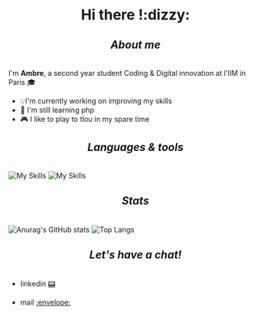 <h1 align="center">Hi there !:dizzy:	</h1>


## *<h5 align="center"> About me </h5>*
I'm __Ambre__, a second year student Coding & Digital innovation at l'IIM in Paris 🎓
 - :bulb:I'm currently working on improving my skills
 - :star2:	I'm still learning php
 - :video_game:	I like to play to tlou in my spare time

## 
## *<h5 align="center"> Languages & tools</h5>*
![My Skills](https://skillicons.dev/icons?i=,,,js,html,css,vue,,)
![My Skills](https://skillicons.dev/icons?i=,gcp,vscode,ps,xd,ai,)


## *<h5 align="center"> Stats </h5>*

##
![Anurag's GitHub stats](https://github-readme-stats.vercel.app/api?username=aarena18&theme=graywhite&show_icons=true)
![Top Langs](https://github-readme-stats.vercel.app/api/top-langs/?username=aarena18&layout=compact&theme=graywhite&show_icons=true)



## *<h5 align="center"> Let's have a chat! </h5>*

 - <p>linkedin <a href="www.linkedin.com/in/ambrearena/"> 📟 </a></p>
 - <p> mail <a href="mailto:ambrearena@gmail.com"> :envelope: </a></p>


<!---
aarena18/aarena18 is a ✨ special ✨ repository because its `README.md` (this file) appears on your GitHub profile.
You can click the Preview link to take a look at your changes.
--->
